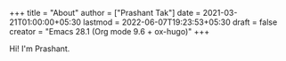 +++
title = "About"
author = ["Prashant Tak"]
date = 2021-03-21T01:00:00+05:30
lastmod = 2022-06-07T19:23:53+05:30
draft = false
creator = "Emacs 28.1 (Org mode 9.6 + ox-hugo)"
+++

Hi! I'm Prashant.
